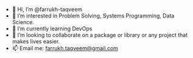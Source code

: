 - 👋 Hi, I’m @farrukh-taqveem
- 👀 I’m interested in Problem Solving, Systems Programming, Data Science. 
- 🌱 I’m currently learning DevOps
- 💞️ I’m looking to collaborate on a package or library or any project that makes lives easier.
- 📫 Email me: farrukh.taqveem@gmail.com
